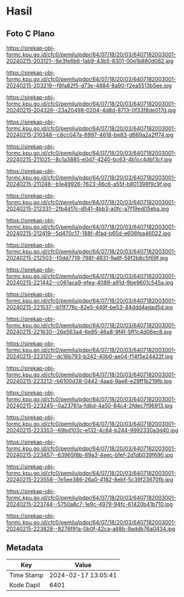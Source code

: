 # Hasil

## Foto C Plano

https://sirekap-obj-formc.kpu.go.id/cfc0/pemilu/pdpr/64/07/18/20/03/6407182003001-20240215-203121--6e3fe6b6-1ab9-43b5-8301-00e1b880d082.jpg

https://sirekap-obj-formc.kpu.go.id/cfc0/pemilu/pdpr/64/07/18/20/03/6407182003001-20240215-203219--f8fa82f5-d73e-4884-8a90-f2ea5513b5ee.jpg

https://sirekap-obj-formc.kpu.go.id/cfc0/pemilu/pdpr/64/07/18/20/03/6407182003001-20240215-204326--23a20498-0204-4d8d-8713-0f33f8de017d.jpg

https://sirekap-obj-formc.kpu.go.id/cfc0/pemilu/pdpr/64/07/18/20/03/6407182003001-20240215-210348--c8cc047a-8997-4618-be83-d669a2a2ff74.jpg

https://sirekap-obj-formc.kpu.go.id/cfc0/pemilu/pdpr/64/07/18/20/03/6407182003001-20240215-211025--8c1a3885-e0d7-4240-bc63-4b1cc4dbf3cf.jpg

https://sirekap-obj-formc.kpu.go.id/cfc0/pemilu/pdpr/64/07/18/20/03/6407182003001-20240215-211248--b1e49926-7623-46c6-a55f-b801398f9c9f.jpg

https://sirekap-obj-formc.kpu.go.id/cfc0/pemilu/pdpr/64/07/18/20/03/6407182003001-20240215-212331--2fb4d17c-d541-4bb3-a0fc-a7f19ed05eba.jpg

https://sirekap-obj-formc.kpu.go.id/cfc0/pemilu/pdpr/64/07/18/20/03/6407182003001-20240215-212419--5d470c17-188f-4fad-b65d-e606fea46022.jpg

https://sirekap-obj-formc.kpu.go.id/cfc0/pemilu/pdpr/64/07/18/20/03/6407182003001-20240215-212503--f0dd7719-798f-4631-9a8f-56f2b8c5f69f.jpg

https://sirekap-obj-formc.kpu.go.id/cfc0/pemilu/pdpr/64/07/18/20/03/6407182003001-20240215-221442--c061aca9-efea-4089-a91d-9be9601c545a.jpg

https://sirekap-obj-formc.kpu.go.id/cfc0/pemilu/pdpr/64/07/18/20/03/6407182003001-20240215-221537--b11f776c-82e5-449f-be53-44ddd4adad5d.jpg

https://sirekap-obj-formc.kpu.go.id/cfc0/pemilu/pdpr/64/07/18/20/03/6407182003001-20240215-221630--26e563a4-6e95-46a8-9f4f-5ff1c4d06ec8.jpg

https://sirekap-obj-formc.kpu.go.id/cfc0/pemilu/pdpr/64/07/18/20/03/6407182003001-20240215-223120--dc16b793-b242-40b0-ae04-f14f5e24422f.jpg

https://sirekap-obj-formc.kpu.go.id/cfc0/pemilu/pdpr/64/07/18/20/03/6407182003001-20240215-223213--b6100d38-0442-4aad-9ae8-e29ff1b219fb.jpg

https://sirekap-obj-formc.kpu.go.id/cfc0/pemilu/pdpr/64/07/18/20/03/6407182003001-20240215-223245--0a23761a-fdbd-4a50-84c4-2fdec7f96913.jpg

https://sirekap-obj-formc.kpu.go.id/cfc0/pemilu/pdpr/64/07/18/20/03/6407182003001-20240215-223353--69bd103c-e132-4c84-b244-9992330a3d40.jpg

https://sirekap-obj-formc.kpu.go.id/cfc0/pemilu/pdpr/64/07/18/20/03/6407182003001-20240215-223457--63965f8b-89a3-4eec-bfef-2d1db039f690.jpg

https://sirekap-obj-formc.kpu.go.id/cfc0/pemilu/pdpr/64/07/18/20/03/6407182003001-20240215-223558--7e5ee386-26a0-4182-8ebf-5c39f23670fb.jpg

https://sirekap-obj-formc.kpu.go.id/cfc0/pemilu/pdpr/64/07/18/20/03/6407182003001-20240215-223744--5750a8c7-1e9c-4979-94fc-61420b41b710.jpg

https://sirekap-obj-formc.kpu.go.id/cfc0/pemilu/pdpr/64/07/18/20/03/6407182003001-20240215-223828--8276f91a-0b0f-42ca-a88b-9addb76a0434.jpg


## Metadata

| Key        | Value               |
| ---------- | ------------------- |
| Time Stamp | 2024-02-17 13:05:41 |
| Kode Dapil | 6401                |




